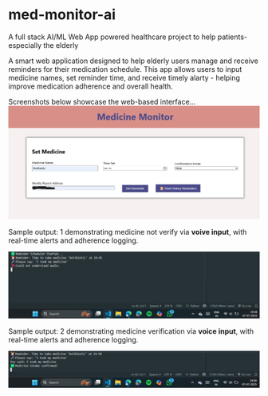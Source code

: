 # med-monitor-ai
A full stack AI/ML Web App powered healthcare project to help patients- especially the elderly 

A smart web application designed to help elderly users manage and receive reminders for their medication schedule. This app allows users to input medicine names, set reminder time, and receive timely alarty - helping improve medication adherence and overall health.

Screenshots below showcase the web-based interface...
![UI Screenshot 1](https://github.com/shivangi-tech-AI/med-monitor-ai/blob/a19e1fdbedf898c0977870d9f8c6c756e7e6772b/Screenshot%202025-07-07%20194513.png)

Sample output: 1 demonstrating medicine not verify via **voive input**, with real-time alerts and adherence logging.

![Result Screenshot](https://github.com/shivangi-tech-AI/med-monitor-ai/blob/5edb73374c0a2b44a0ed525b29a7f86b58ea07f5/Screenshot%202025-07-07%20194850.png)

Sample output: 2 demonstrating medicine verification via **voice input**, with real-time alerts and adherence logging.

![Result Screenshot](https://github.com/shivangi-tech-AI/med-monitor-ai/blob/14c46ed2b1c69b03e33f5a3d617ad7f743768f0b/Screenshot%202025-07-07%20195935.png)
